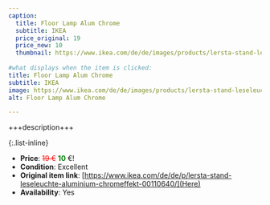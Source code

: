 ```yaml
---
caption:
  title: Floor Lamp Alum Chrome
  subtitle: IKEA
  price_original: 19
  price_new: 10
  thumbnail: https://www.ikea.com/de/de/images/products/lersta-stand-leseleuchte-aluminium-chromeffekt__0606034_pe681992_s5.jpg
  
#what displays when the item is clicked:
title: Floor Lamp Alum Chrome
subtitle: IKEA
image: https://www.ikea.com/de/de/images/products/lersta-stand-leseleuchte-aluminium-chromeffekt__0606034_pe681992_s5.jpg
alt: Floor Lamp Alum Chrome

---
```

+++description+++

{:.list-inline} 
- **Price**: <span style="color:red"><del>19 €</del></span> <span style="color:green">**10**</span> €!
- **Condition**: Excellent
- **Original item link**: [https://www.ikea.com/de/de/p/lersta-stand-leseleuchte-aluminium-chromeffekt-00110640/](Here)
- **Availability**: Yes
